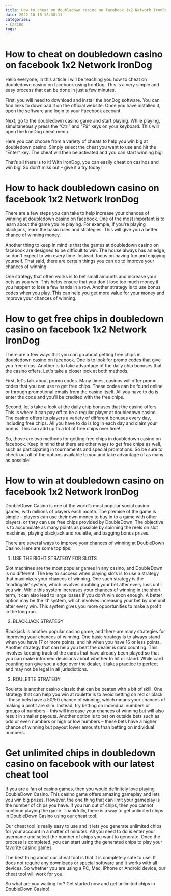 ```yaml
---
title: How to cheat on doubledown casino on facebook 1x2 Network IronDog
date: 2022-10-10 18:38:11
categories:
- Casino
tags:
---
```



#  How to cheat on doubledown casino on facebook 1x2 Network IronDog

Hello everyone,  in this article I will be teaching you how to cheat on doubledown casino on facebook using IronDog. This is a very simple and easy process that can be done in just a few minutes.

First, you will need to download and install the IronDog software. You can find links to download it on the official website. Once you have installed it, open the software and login to your Facebook account.

Next, go to the doubledown casino game and start playing. While playing, simultaneously press the “Ctrl” and “F9” keys on your keyboard. This will open the IronDog cheat menu.

Here you can choose from a variety of cheats to help you win big at doubledown casino. Simply select the cheat you want to use and hit the “Enter” key. The cheat will then be activated and you can start winning big!

That’s all there is to it! With IronDog, you can easily cheat on casinos and win big! So don’t miss out – give it a try today!

#  How to hack doubledown casino on facebook 1x2 Network IronDog

There are a few steps you can take to help increase your chances of winning at doubledown casino on facebook. One of the most important is to learn about the game you're playing. For example, if you're playing blackjack, learn the basic rules and strategies. This will give you a better chance of winning money.

Another thing to keep in mind is that the games at doubledown casino on facebook are designed to be difficult to win. The house always has an edge, so don't expect to win every time. Instead, focus on having fun and enjoying yourself. That said, there are certain things you can do to improve your chances of winning.

One strategy that often works is to bet small amounts and increase your bets as you win. This helps ensure that you don't lose too much money if you happen to lose a few hands in a row. Another strategy is to use bonus codes when you play. This can help you get more value for your money and improve your chances of winning.

#  How to get free chips in doubledown casino on facebook 1x2 Network IronDog

There are a few ways that you can go about getting free chips in doubledown casino on facebook. One is to look for promo codes that give you free chips. Another is to take advantage of the daily chip bonuses that the casino offers. Let's take a closer look at both methods.

First, let's talk about promo codes. Many times, casinos will offer promo codes that you can use to get free chips. These codes can be found online or through promotional emails from the casino itself. All you have to do is enter the code and you'll be credited with the free chips.

Second, let's take a look at the daily chip bonuses that the casino offers. This is where it can pay off to be a regular player at doubledown casino. The casino offers its players a variety of different bonuses every day, including free chips. All you have to do is log in each day and claim your bonus. This can add up to a lot of free chips over time!

So, those are two methods for getting free chips in doubledown casino on facebook. Keep in mind that there are other ways to get free chips as well, such as participating in tournaments and special promotions. So be sure to check out all of the options available to you and take advantage of as many as possible!

#  How to win at doubledown casino on facebook 1x2 Network IronDog

DoubleDown Casino is one of the world’s most popular social casino games, with millions of players each month. The premise of the game is simple – players can use their own money to buy in to a game with other players, or they can use free chips provided by DoubleDown. The objective is to accumulate as many points as possible by spinning the reels on slot machines, playing blackjack and roulette, and bagging bonus prizes.

There are several ways to improve your chances of winning at DoubleDown Casino. Here are some top tips:

1) USE THE RIGHT STRATEGY FOR SLOTS

Slot machines are the most popular games in any casino, and DoubleDown is no different. The key to success when playing slots is to use a strategy that maximizes your chances of winning. One such strategy is the ‘martingale’ system, which involves doubling your bet after every loss until you win. While this system increases your chances of winning in the short term, it can also lead to large losses if you don’t win soon enough. A better option may be the ‘d’ system, which involves increasing your bet by one unit after every win. This system gives you more opportunities to make a profit in the long run.

2) BLACKJACK STRATEGY

Blackjack is another popular casino game, and there are many strategies for improving your chances of winning. One basic strategy is to always stand when you have 17 or more points, and hit when you have 16 or less points. Another strategy that can help you beat the dealer is card counting. This involves keeping track of the cards that have already been played so that you can make informed decisions about whether to hit or stand. While card counting can give you a edge over the dealer, it takes practice to perfect and may not be legal in all jurisdictions.

3) ROULETTE STRATEGY

Roulette is another casino classic that can be beaten with a bit of skill. One strategy that can help you win at roulette is to avoid betting on red or black – these bets have a 50/50 chance of winning, which means your chances of making a profit are slim. Instead, try betting on individual numbers or groups of numbers – this will increase your chances of winning but will also result in smaller payouts. Another option is to bet on outside bets such as odd or even numbers or high or low numbers – these bets have a higher chance of winning but payout lower amounts than betting on individual numbers.

#  Get unlimited chips in doubledown casino on facebook with our latest cheat tool

If you are a fan of casino games, then you would definitely love playing DoubleDown Casino. This casino game offers amazing gameplay and lets you win big prizes. However, the one thing that can limit your gameplay is the number of chips you have. If you run out of chips, then you cannot continue playing the game. Thankfully, there is a way to get unlimited chips in DoubleDown Casino using our cheat tool.

Our cheat tool is really easy to use and it lets you generate unlimited chips for your account in a matter of minutes. All you need to do is enter your username and select the number of chips you want to generate. Once the process is completed, you can start using the generated chips to play your favorite casino games.

The best thing about our cheat tool is that it is completely safe to use. It does not require any downloads or special software and it works with all devices. So whether you are using a PC, Mac, iPhone or Android device, our cheat tool will work for you.

So what are you waiting for? Get started now and get unlimited chips in DoubleDown Casino!